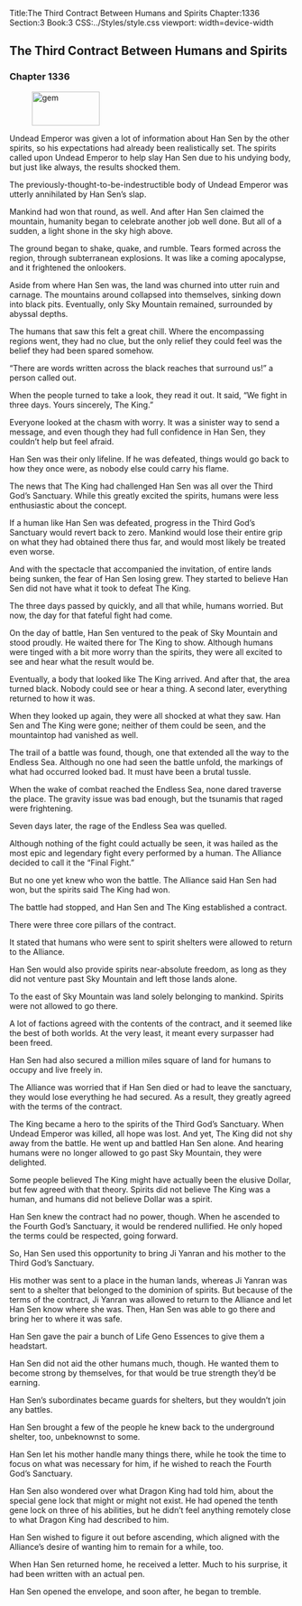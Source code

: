 Title:The Third Contract Between Humans and Spirits 
Chapter:1336 
Section:3 
Book:3 
CSS:../Styles/style.css 
viewport: width=device-width
  
## The Third Contract Between Humans and Spirits
### Chapter 1336 
<figure>
	<img src="../Images/gem.gif" alt="gem" id="gem" width="120" height="60" />
</figure>
  

  
  Undead Emperor was given a lot of information about Han Sen by the other spirits, so his expectations had already been realistically set. The spirits called upon Undead Emperor to help slay Han Sen due to his undying body, but just like always, the results shocked them.

The previously-thought-to-be-indestructible body of Undead Emperor was utterly annihilated by Han Sen’s slap.

Mankind had won that round, as well. And after Han Sen claimed the mountain, humanity began to celebrate another job well done. But all of a sudden, a light shone in the sky high above.

The ground began to shake, quake, and rumble. Tears formed across the region, through subterranean explosions. It was like a coming apocalypse, and it frightened the onlookers.

Aside from where Han Sen was, the land was churned into utter ruin and carnage. The mountains around collapsed into themselves, sinking down into black pits. Eventually, only Sky Mountain remained, surrounded by abyssal depths.

The humans that saw this felt a great chill. Where the encompassing regions went, they had no clue, but the only relief they could feel was the belief they had been spared somehow.

“There are words written across the black reaches that surround us!” a person called out.

When the people turned to take a look, they read it out. It said, “We fight in three days. Yours sincerely, The King.”

Everyone looked at the chasm with worry. It was a sinister way to send a message, and even though they had full confidence in Han Sen, they couldn’t help but feel afraid.

Han Sen was their only lifeline. If he was defeated, things would go back to how they once were, as nobody else could carry his flame.

The news that The King had challenged Han Sen was all over the Third God’s Sanctuary. While this greatly excited the spirits, humans were less enthusiastic about the concept.

If a human like Han Sen was defeated, progress in the Third God’s Sanctuary would revert back to zero. Mankind would lose their entire grip on what they had obtained there thus far, and would most likely be treated even worse.

And with the spectacle that accompanied the invitation, of entire lands being sunken, the fear of Han Sen losing grew. They started to believe Han Sen did not have what it took to defeat The King.

The three days passed by quickly, and all that while, humans worried. But now, the day for that fateful fight had come.

On the day of battle, Han Sen ventured to the peak of Sky Mountain and stood proudly. He waited there for The King to show. Although humans were tinged with a bit more worry than the spirits, they were all excited to see and hear what the result would be.

Eventually, a body that looked like The King arrived. And after that, the area turned black. Nobody could see or hear a thing. A second later, everything returned to how it was.

When they looked up again, they were all shocked at what they saw. Han Sen and The King were gone; neither of them could be seen, and the mountaintop had vanished as well.

The trail of a battle was found, though, one that extended all the way to the Endless Sea. Although no one had seen the battle unfold, the markings of what had occurred looked bad. It must have been a brutal tussle.

When the wake of combat reached the Endless Sea, none dared traverse the place. The gravity issue was bad enough, but the tsunamis that raged were frightening.

Seven days later, the rage of the Endless Sea was quelled.

Although nothing of the fight could actually be seen, it was hailed as the most epic and legendary fight every performed by a human. The Alliance decided to call it the “Final Fight.”

But no one yet knew who won the battle. The Alliance said Han Sen had won, but the spirits said The King had won.

The battle had stopped, and Han Sen and The King established a contract.

There were three core pillars of the contract.

It stated that humans who were sent to spirit shelters were allowed to return to the Alliance.

Han Sen would also provide spirits near-absolute freedom, as long as they did not venture past Sky Mountain and left those lands alone.

To the east of Sky Mountain was land solely belonging to mankind. Spirits were not allowed to go there.

A lot of factions agreed with the contents of the contract, and it seemed like the best of both worlds. At the very least, it meant every surpasser had been freed.

Han Sen had also secured a million miles square of land for humans to occupy and live freely in.

The Alliance was worried that if Han Sen died or had to leave the sanctuary, they would lose everything he had secured. As a result, they greatly agreed with the terms of the contract.

The King became a hero to the spirits of the Third God’s Sanctuary. When Undead Emperor was killed, all hope was lost. And yet, The King did not shy away from the battle. He went up and battled Han Sen alone. And hearing humans were no longer allowed to go past Sky Mountain, they were delighted.

Some people believed The King might have actually been the elusive Dollar, but few agreed with that theory. Spirits did not believe The King was a human, and humans did not believe Dollar was a spirit.

Han Sen knew the contract had no power, though. When he ascended to the Fourth God’s Sanctuary, it would be rendered nullified. He only hoped the terms could be respected, going forward.

So, Han Sen used this opportunity to bring Ji Yanran and his mother to the Third God’s Sanctuary.

His mother was sent to a place in the human lands, whereas Ji Yanran was sent to a shelter that belonged to the dominion of spirits. But because of the terms of the contract, Ji Yanran was allowed to return to the Alliance and let Han Sen know where she was. Then, Han Sen was able to go there and bring her to where it was safe.

Han Sen gave the pair a bunch of Life Geno Essences to give them a headstart.

Han Sen did not aid the other humans much, though. He wanted them to become strong by themselves, for that would be true strength they’d be earning.

Han Sen’s subordinates became guards for shelters, but they wouldn’t join any battles.

Han Sen brought a few of the people he knew back to the underground shelter, too, unbeknownst to some.

Han Sen let his mother handle many things there, while he took the time to focus on what was necessary for him, if he wished to reach the Fourth God’s Sanctuary.

Han Sen also wondered over what Dragon King had told him, about the special gene lock that might or might not exist. He had opened the tenth gene lock on three of his abilities, but he didn’t feel anything remotely close to what Dragon King had described to him.

Han Sen wished to figure it out before ascending, which aligned with the Alliance’s desire of wanting him to remain for a while, too.

When Han Sen returned home, he received a letter. Much to his surprise, it had been written with an actual pen.

Han Sen opened the envelope, and soon after, he began to tremble.

